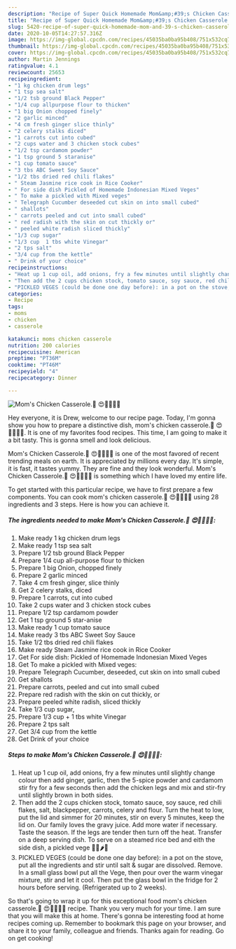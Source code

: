 ```yaml
---
description: "Recipe of Super Quick Homemade Mom&amp;#39;s Chicken Casserole.💟 😍🤹‍♀️🐤🐥"
title: "Recipe of Super Quick Homemade Mom&amp;#39;s Chicken Casserole.💟 😍🤹‍♀️🐤🐥"
slug: 5420-recipe-of-super-quick-homemade-mom-and-39-s-chicken-casserole
date: 2020-10-05T14:27:57.316Z
image: https://img-global.cpcdn.com/recipes/45035ba0ba95b408/751x532cq70/moms-chicken-casserole💟-😍🤹♀️🐤🐥-recipe-main-photo.jpg
thumbnail: https://img-global.cpcdn.com/recipes/45035ba0ba95b408/751x532cq70/moms-chicken-casserole💟-😍🤹♀️🐤🐥-recipe-main-photo.jpg
cover: https://img-global.cpcdn.com/recipes/45035ba0ba95b408/751x532cq70/moms-chicken-casserole💟-😍🤹♀️🐤🐥-recipe-main-photo.jpg
author: Martin Jennings
ratingvalue: 4.1
reviewcount: 25653
recipeingredient:
- "1 kg chicken drum legs"
- "1 tsp sea salt"
- "1/2 tsb ground Black Pepper"
- "1/4 cup allpurpose flour to thicken"
- "1 big Onion chopped finely"
- "2 garlic minced"
- "4 cm fresh ginger slice thinly"
- "2 celery stalks diced"
- "1 carrots cut into cubed"
- "2 cups water and 3 chicken stock cubes"
- "1/2 tsp cardamom powder"
- "1 tsp ground 5 staranise"
- "1 cup tomato sauce"
- "3 tbs ABC Sweet Soy Sauce"
- "1/2 tbs dried red chili flakes"
- " Steam Jasmine rice cook in Rice Cooker"
- " For side dish Pickled of Homemade Indonesian Mixed Veges"
- " To make a pickled with Mixed veges"
- " Telegraph Cucumber deseeded cut skin on into small cubed"
- " shallots"
- " carrots peeled and cut into small cubed"
- " red radish with the skin on cut thickly or"
- " peeled white radish sliced thickly"
- "1/3 cup sugar"
- "1/3 cup  1 tbs white Vinegar"
- "2 tps salt"
- "3/4 cup from the kettle"
- " Drink of your choice"
recipeinstructions:
- "Heat up 1 cup oil, add onions, fry a few minutes until slightly change colour then add ginger, garlic, then the 5-spice powder and cardamom stir fry for a few seconds then add the chicken legs and mix and stir-fry until slightly brown in both sides."
- "Then add the 2 cups chicken stock, tomato sauce, soy sauce, red chili flakes, salt, blackpepper, carrots, celery and flour. Turn the heat to low, put the lid and simmer for 20 minutes, stir on every 5 minutes, keep the lid on. Our family loves the gravy juice. Add more water if necessary. Taste the season. If the legs are tender then turn off the heat. Transfer on a deep serving dish. To serve on a steamed rice bed and eith the side dish, a pickled vege 🥒🍅🌶🍋"
- "PICKLED VEGES (could be done one day before): in a pot on the stove, put all the ingredients and stir until salt &amp; sugar are dissolved. Remove. In a small glass bowl put all the Vege, then pour over the warm vinegar mixture, stir and let it cool. Then put the glass bowl in the fridge for 2 hours before serving. (Refrigerated up to 2 weeks)."
categories:
- Recipe
tags:
- moms
- chicken
- casserole

katakunci: moms chicken casserole 
nutrition: 200 calories
recipecuisine: American
preptime: "PT36M"
cooktime: "PT46M"
recipeyield: "4"
recipecategory: Dinner

---
```



![Mom&#39;s Chicken Casserole.💟 😍🤹‍♀️🐤🐥](https://img-global.cpcdn.com/recipes/45035ba0ba95b408/751x532cq70/moms-chicken-casserole💟-😍🤹♀️🐤🐥-recipe-main-photo.jpg)

Hey everyone, it is Drew, welcome to our recipe page. Today, I'm gonna show you how to prepare a distinctive dish, mom&#39;s chicken casserole.💟 😍🤹‍♀️🐤🐥. It is one of my favorites food recipes. This time, I am going to make it a bit tasty. This is gonna smell and look delicious.

Mom&#39;s Chicken Casserole.💟 😍🤹‍♀️🐤🐥 is one of the most favored of recent trending meals on earth. It is appreciated by millions every day. It's simple, it is fast, it tastes yummy. They are fine and they look wonderful. Mom&#39;s Chicken Casserole.💟 😍🤹‍♀️🐤🐥 is something which I have loved my entire life.




To get started with this particular recipe, we have to first prepare a few components. You can cook mom&#39;s chicken casserole.💟 😍🤹‍♀️🐤🐥 using 28 ingredients and 3 steps. Here is how you can achieve it.

<!--inarticleads1-->

##### The ingredients needed to make Mom&#39;s Chicken Casserole.💟 😍🤹‍♀️🐤🐥:

1. Make ready 1 kg chicken drum legs
1. Make ready 1 tsp sea salt
1. Prepare 1/2 tsb ground Black Pepper
1. Prepare 1/4 cup all-purpose flour to thicken
1. Prepare 1 big Onion, chopped finely
1. Prepare 2 garlic minced
1. Take 4 cm fresh ginger, slice thinly
1. Get 2 celery stalks, diced
1. Prepare 1 carrots, cut into cubed
1. Take 2 cups water and 3 chicken stock cubes
1. Prepare 1/2 tsp cardamom powder
1. Get 1 tsp ground 5 star-anise
1. Make ready 1 cup tomato sauce
1. Make ready 3 tbs ABC Sweet Soy Sauce
1. Take 1/2 tbs dried red chili flakes
1. Make ready  Steam Jasmine rice cook in Rice Cooker
1. Get  For side dish: Pickled of Homemade Indonesian Mixed Veges
1. Get  To make a pickled with Mixed veges:
1. Prepare  Telegraph Cucumber, deseeded, cut skin on into small cubed
1. Get  shallots
1. Prepare  carrots, peeled and cut into small cubed
1. Prepare  red radish with the skin on cut thickly, or
1. Prepare  peeled white radish, sliced thickly
1. Take 1/3 cup sugar,
1. Prepare 1/3 cup + 1 tbs white Vinegar
1. Prepare 2 tps salt
1. Get 3/4 cup from the kettle
1. Get  Drink of your choice




<!--inarticleads2-->

##### Steps to make Mom&#39;s Chicken Casserole.💟 😍🤹‍♀️🐤🐥:

1. Heat up 1 cup oil, add onions, fry a few minutes until slightly change colour then add ginger, garlic, then the 5-spice powder and cardamom stir fry for a few seconds then add the chicken legs and mix and stir-fry until slightly brown in both sides.
1. Then add the 2 cups chicken stock, tomato sauce, soy sauce, red chili flakes, salt, blackpepper, carrots, celery and flour. Turn the heat to low, put the lid and simmer for 20 minutes, stir on every 5 minutes, keep the lid on. Our family loves the gravy juice. Add more water if necessary. Taste the season. If the legs are tender then turn off the heat. Transfer on a deep serving dish. To serve on a steamed rice bed and eith the side dish, a pickled vege 🥒🍅🌶🍋
1. PICKLED VEGES (could be done one day before): in a pot on the stove, put all the ingredients and stir until salt &amp; sugar are dissolved. Remove. In a small glass bowl put all the Vege, then pour over the warm vinegar mixture, stir and let it cool. Then put the glass bowl in the fridge for 2 hours before serving. (Refrigerated up to 2 weeks).




So that's going to wrap it up for this exceptional food mom&#39;s chicken casserole.💟 😍🤹‍♀️🐤🐥 recipe. Thank you very much for your time. I am sure that you will make this at home. There's gonna be interesting food at home recipes coming up. Remember to bookmark this page on your browser, and share it to your family, colleague and friends. Thanks again for reading. Go on get cooking!
